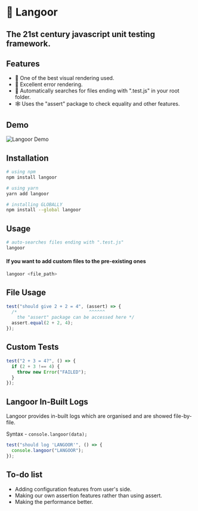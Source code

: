 # 🐒 **Langoor**

## **The 21st century javascript unit testing framework.**

## Features

- 🎁 One of the best visual rendering used.
- 🎄 Excellent error rendering.
- 🎀 Automatically searches for files ending with ".test.js" in your root folder.
- 🕸️ Uses the "assert" package to check equality and other features.

## Demo

![Langoor Demo](https://i.postimg.cc/85qWYLNS/Langoor-Demo-2.png)

## Installation

```bash
# using npm
npm install langoor

# using yarn
yarn add langoor

# installing GLOBALLY
npm install --global langoor
```

## Usage

```bash
# auto-searches files ending with ".test.js"
langoor
```

#### If you want to add custom files to the pre-existing ones

```bash
langoor <file_path>
```

## File Usage

```js
test("should give 2 + 2 = 4", (assert) => {
  /*                           ^^^^^^
    the "assert" package can be accessed here */
  assert.equal(2 + 2, 4);
});
```

## Custom Tests

```js
test("2 + 3 = 4?", () => {
  if (2 + 3 !== 4) {
    throw new Error("FAILED");
  }
});
```

## Langoor In-Built Logs

Langoor provides in-built logs which are organised and are showed file-by-file.

Syntax - `console.langoor(data);`

```js
test("should log 'LANGOOR'", () => {
  console.langoor("LANGOOR");
});
```

## To-do list

- Adding configuration features from user's side.
- Making our own assertion features rather than using assert.
- Making the performance better.
